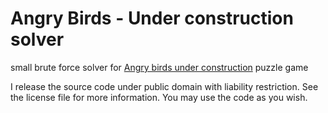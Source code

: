 # Angry Birds - Under construction solver

small brute force solver for
[Angry birds under construction](https://www.google.fi/search?q=angry+birds+under+construction) puzzle game

I release the source code under public domain with liability restriction. See
the license file for more information. You may use the code as you wish.
